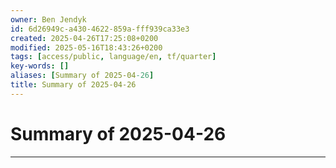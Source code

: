 ```yaml
---
owner: Ben Jendyk
id: 6d26949c-a430-4622-859a-fff939ca33e3
created: 2025-04-26T17:25:08+0200
modified: 2025-05-16T18:43:26+0200
tags: [access/public, language/en, tf/quarter]
key-words: []
aliases: [Summary of 2025-04-26]
title: Summary of 2025-04-26
---
```


# Summary of 2025-04-26

---


 